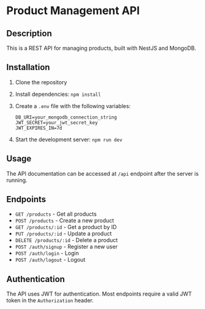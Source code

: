 # Product Management API

## Description

This is a REST API for managing products, built with NestJS and MongoDB.

## Installation

1.  Clone the repository
2.  Install dependencies: `npm install`
3.  Create a `.env` file with the following variables:

    ```
    DB_URI=your_mongodb_connection_string
    JWT_SECRET=your_jwt_secret_key
    JWT_EXPIRES_IN=7d
    ```

4.  Start the development server: `npm run dev`

## Usage

The API documentation can be accessed at `/api` endpoint after the server is running.

## Endpoints

*   `GET /products` - Get all products
*   `POST /products` - Create a new product
*   `GET /products/:id` - Get a product by ID
*   `PUT /products/:id` - Update a product
*   `DELETE /products/:id` - Delete a product
*   `POST /auth/signup` - Register a new user
*   `POST /auth/login` - Login
*   `POST /auth/logout` - Logout

## Authentication

The API uses JWT for authentication. Most endpoints require a valid JWT token in the `Authorization` header.
